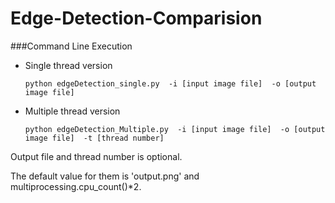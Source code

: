 # Edge-Detection-Comparision
###Command Line Execution
* Single thread version

  `python edgeDetection_single.py  -i [input image file]  -o [output image file]`

* Multiple thread version

  `python edgeDetection_Multiple.py  -i [input image file]  -o [output image file]  -t [thread number]`

Output file and thread number is optional.

The default value for them is 'output.png' and multiprocessing.cpu_count()*2.
